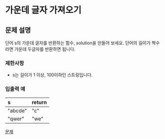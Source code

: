 # 가운데 글자 가져오기

## 문제 설명

단어 s의 가운데 글자를 반환하는 함수, solution을 만들어 보세요. 단어의 길이가 짝수라면 가운데 두글자를 반환하면 됩니다.

### 제한사항

- s는 길이가 1 이상, 100이하인 스트링입니다.

### 입출력 예

| s       | return |
| :------ | :----- |
| "abcde" | "c"    |
| "qwer"  | "we"   |

[문제](https://school.programmers.co.kr/learn/courses/30/lessons/12903)
